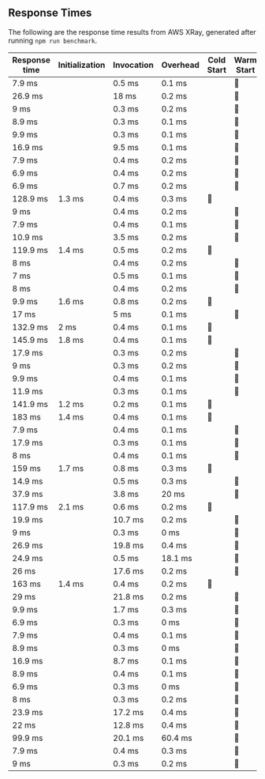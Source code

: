 ## Response Times

The following are the response time results from AWS XRay, generated after running `npm run benchmark`.

| Response time | Initialization | Invocation | Overhead | Cold Start | Warm Start |
|---------------|----------------|------------|----------|------------|------------|
| 7.9 ms |  | 0.5 ms | 0.1 ms |  | 🥵 |
| 26.9 ms |  | 18 ms | 0.2 ms |  | 🥵 |
| 9 ms |  | 0.3 ms | 0.2 ms |  | 🥵 |
| 8.9 ms |  | 0.3 ms | 0.1 ms |  | 🥵 |
| 9.9 ms |  | 0.3 ms | 0.1 ms |  | 🥵 |
| 16.9 ms |  | 9.5 ms | 0.1 ms |  | 🥵 |
| 7.9 ms |  | 0.4 ms | 0.2 ms |  | 🥵 |
| 6.9 ms |  | 0.4 ms | 0.2 ms |  | 🥵 |
| 6.9 ms |  | 0.7 ms | 0.2 ms |  | 🥵 |
| 128.9 ms | 1.3 ms | 0.4 ms | 0.3 ms | 🥶 |  |
| 9 ms |  | 0.4 ms | 0.2 ms |  | 🥵 |
| 7.9 ms |  | 0.4 ms | 0.1 ms |  | 🥵 |
| 10.9 ms |  | 3.5 ms | 0.2 ms |  | 🥵 |
| 119.9 ms | 1.4 ms | 0.5 ms | 0.2 ms | 🥶 |  |
| 8 ms |  | 0.4 ms | 0.2 ms |  | 🥵 |
| 7 ms |  | 0.5 ms | 0.1 ms |  | 🥵 |
| 8 ms |  | 0.4 ms | 0.2 ms |  | 🥵 |
| 9.9 ms | 1.6 ms | 0.8 ms | 0.2 ms | 🥶 |  |
| 17 ms |  | 5 ms | 0.1 ms |  | 🥵 |
| 132.9 ms | 2 ms | 0.4 ms | 0.1 ms | 🥶 |  |
| 145.9 ms | 1.8 ms | 0.4 ms | 0.1 ms | 🥶 |  |
| 17.9 ms |  | 0.3 ms | 0.2 ms |  | 🥵 |
| 9 ms |  | 0.3 ms | 0.2 ms |  | 🥵 |
| 9.9 ms |  | 0.4 ms | 0.1 ms |  | 🥵 |
| 11.9 ms |  | 0.3 ms | 0.1 ms |  | 🥵 |
| 141.9 ms | 1.2 ms | 0.2 ms | 0.1 ms | 🥶 |  |
| 183 ms | 1.4 ms | 0.4 ms | 0.1 ms | 🥶 |  |
| 7.9 ms |  | 0.4 ms | 0.1 ms |  | 🥵 |
| 17.9 ms |  | 0.3 ms | 0.1 ms |  | 🥵 |
| 8 ms |  | 0.4 ms | 0.1 ms |  | 🥵 |
| 159 ms | 1.7 ms | 0.8 ms | 0.3 ms | 🥶 |  |
| 14.9 ms |  | 0.5 ms | 0.3 ms |  | 🥵 |
| 37.9 ms |  | 3.8 ms | 20 ms |  | 🥵 |
| 117.9 ms | 2.1 ms | 0.6 ms | 0.2 ms | 🥶 |  |
| 19.9 ms |  | 10.7 ms | 0.2 ms |  | 🥵 |
| 9 ms |  | 0.3 ms | 0 ms |  | 🥵 |
| 26.9 ms |  | 19.8 ms | 0.4 ms |  | 🥵 |
| 24.9 ms |  | 0.5 ms | 18.1 ms |  | 🥵 |
| 26 ms |  | 17.6 ms | 0.2 ms |  | 🥵 |
| 163 ms | 1.4 ms | 0.4 ms | 0.2 ms | 🥶 |  |
| 29 ms |  | 21.8 ms | 0.2 ms |  | 🥵 |
| 9.9 ms |  | 1.7 ms | 0.3 ms |  | 🥵 |
| 6.9 ms |  | 0.3 ms | 0 ms |  | 🥵 |
| 7.9 ms |  | 0.4 ms | 0.1 ms |  | 🥵 |
| 8.9 ms |  | 0.3 ms | 0 ms |  | 🥵 |
| 16.9 ms |  | 8.7 ms | 0.1 ms |  | 🥵 |
| 8.9 ms |  | 0.4 ms | 0.1 ms |  | 🥵 |
| 6.9 ms |  | 0.3 ms | 0 ms |  | 🥵 |
| 8 ms |  | 0.3 ms | 0.2 ms |  | 🥵 |
| 23.9 ms |  | 17.2 ms | 0.4 ms |  | 🥵 |
| 22 ms |  | 12.8 ms | 0.4 ms |  | 🥵 |
| 99.9 ms |  | 20.1 ms | 60.4 ms |  | 🥵 |
| 7.9 ms |  | 0.4 ms | 0.3 ms |  | 🥵 |
| 9 ms |  | 0.3 ms | 0.2 ms |  | 🥵 |
